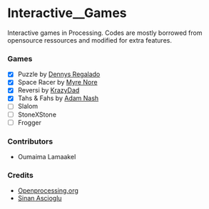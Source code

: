 # Interactive__Games
Interactive games in Processing. Codes are mostly borrowed from opensource ressources and modified for extra features. 

### Games
* [X] Puzzle by [Dennys Regalado](https://www.openprocessing.org/user/1337)
* [X] Space Racer by [Myre Nore](https://www.openprocessing.org/sketch/1088)
* [X] Reversi by [KrazyDad](https://www.openprocessing.org/sketch/1274)
* [X] Tahs & Fahs by [Adam Nash](https://www.openprocessing.org/sketch/164)
* [ ] Slalom
* [ ] StoneXStone
* [ ] Frogger

### Contributors
* Oumaima Lamaakel

### Credits
* [Openprocessing.org](https://www.openprocessing.org/curation/25/)
* [Sinan Ascioglu](https://www.openprocessing.org/user/1)
